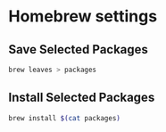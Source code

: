 # Homebrew settings

## Save Selected Packages
```zsh
brew leaves > packages
```

## Install Selected Packages
```zsh
brew install $(cat packages)
```
